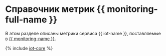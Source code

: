 # Справочник метрик {{ monitoring-full-name }}

В этом разделе описаны метрики сервиса {{ iot-name }}, поставляемые в [{{ monitoring-name }}](../monitoring/).

{% include [iot-core](../_includes/monitoring/metrics-ref/iot-core.md) %}